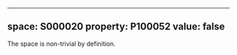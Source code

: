   ---
  space: S000020
  property: P100052
  value: false
  ---
  
  The space is non-trivial by definition.
